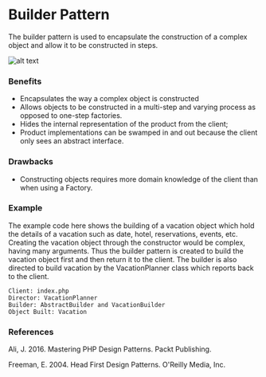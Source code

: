 # Builder Pattern
The builder pattern is used to encapsulate the construction of a complex object
and allow it to be constructed in steps. 

![alt text](https://en.wikipedia.org/wiki/Builder_pattern#/media/File:W3sDesign_Builder_Design_Pattern_UML.jpg)
### Benefits
* Encapsulates the way a complex object is constructed
* Allows objects to be constructed in a multi-step and varying process as
opposed to one-step factories.
* Hides the internal representation of the product from the client;
* Product implementations can be swamped in and out because the client only 
sees an abstract interface. 

### Drawbacks
* Constructing objects requires more domain knowledge of the client than when using
a Factory. 

### Example
The example code here shows the building of a vacation object which hold the details
of a vacation such as date, hotel, reservations, events, etc. Creating the
vacation object through the constructor would be complex, having many arguments.
Thus the builder pattern is created to build the vacation object first and then
return it to the client. The builder is also directed to build vacation by the 
VacationPlanner class which reports back to the client. 

    Client: index.php
    Director: VacationPlanner
    Builder: AbstractBuilder and VacationBuilder
    Object Built: Vacation

### References
Ali, J. 2016. Mastering PHP Design Patterns. Packt Publishing.

Freeman, E. 2004. Head First Design Patterns. O'Reilly Media, Inc.